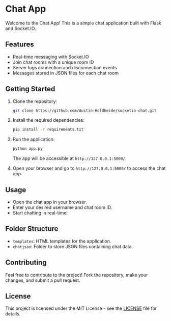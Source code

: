 
# Chat App

Welcome to the Chat App! This is a simple chat application built with Flask and Socket.IO.

## Features

- Real-time messaging with Socket.IO
- Join chat rooms with a unique room ID
- Server logs connection and disconnection events
- Messages stored in JSON files for each chat room

## Getting Started

1. Clone the repository:

   ```bash
   git clone https://github.com/Austin-Holdheide/socketio-chat.git
   ```

2. Install the required dependencies:

   ```bash
   pip install -r requirements.txt
   ```

3. Run the application:

   ```bash
   python app.py
   ```

   The app will be accessible at `http://127.0.0.1:5000/`.

4. Open your browser and go to `http://127.0.0.1:5000/` to access the chat app.

## Usage

- Open the chat app in your browser.
- Enter your desired username and chat room ID.
- Start chatting in real-time!

## Folder Structure

- `templates`: HTML templates for the application.
- `chatjson`: Folder to store JSON files containing chat data.

## Contributing

Feel free to contribute to the project! Fork the repository, make your changes, and submit a pull request.

## License

This project is licensed under the MIT License - see the [LICENSE](LICENSE) file for details.
```
